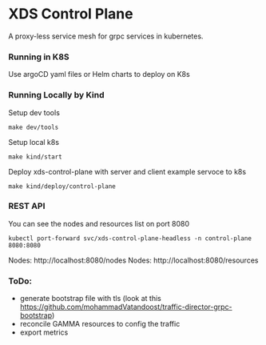 # XDS Control Plane
A proxy-less service mesh for grpc services in kubernetes.

### Running in K8S

Use argoCD yaml files or Helm charts to deploy on K8s

### Running Locally by Kind
Setup dev tools
```shell
make dev/tools
```

Setup local k8s
```shell
make kind/start
```

Deploy xds-control-plane with server and client example servoce to k8s
```shell
make kind/deploy/control-plane
```

### REST API
You can see the nodes and resources list on port 8080
```shell
kubectl port-forward svc/xds-control-plane-headless -n control-plane 8080:8080
```
Nodes: http://localhost:8080/nodes
Nodes: http://localhost:8080/resources

### ToDo:
- generate bootstrap file with tls (look at this https://github.com/mohammadVatandoost/traffic-director-grpc-bootstrap)
- reconcile GAMMA resources to config the traffic
- export metrics
